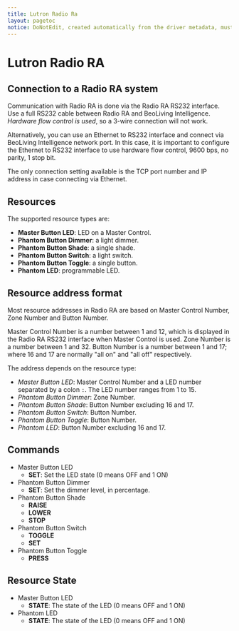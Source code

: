 ```yaml
---
title: Lutron Radio Ra
layout: pagetoc
notice: DoNotEdit, created automatically from the driver metadata, must be updated on the driver itself
---
```

Lutron Radio RA
===============

Connection to a Radio RA system
-------------------------------

Communication with Radio RA is done via the Radio RA RS232 interface.
Use a full RS232 cable between Radio RA and BeoLiving Intelligence. *Hardware flow control
is used*, so a 3-wire connection will not work.

Alternatively, you can use an Ethernet to RS232 interface and connect
via BeoLiving Intelligence network port. In this case, it is important to configure the
Ethernet to RS232 interface to use hardware flow control, 9600 bps, no
parity, 1 stop bit.

The only connection setting available is the TCP port number and IP
address in case connecting via Ethernet.

Resources
---------------------------

The supported resource  types are:

 + **Master Button LED**: LED on a Master Control.
 + **Phantom Button Dimmer**: a light dimmer.
 + **Phantom Button Shade**: a single shade.
 + **Phantom Button Switch**: a light switch.
 + **Phantom Button Toggle**: a single button.
 + **Phantom LED**: programmable LED.

Resource address format
-----------------------

Most resource addresses in Radio RA are based on Master Control
Number, Zone Number and Button Number.

Master Control Number is a number between 1 and 12, which is displayed
in the Radio RA RS232 interface when Master Control is used. Zone
Number is a number between 1 and 32. Button Number is a number between
1 and 17; where 16 and 17 are normally "all on" and "all off" respectively.

The address depends on the resource type:

 + *Master Button LED*: Master Control Number and a LED number separated by a colon `:`. The LED number ranges from 1 to 15.
 + *Phantom Button Dimmer*: Zone Number.
 + *Phantom Button Shade*: Button Number excluding 16 and 17.
 + *Phantom Button Switch*: Button Number.
 + *Phantom Button Toggle*: Button Number.
 + *Phantom LED*: Button Number excluding 16 and 17.

Commands
-----------------
 + Master Button LED
   - **SET**: Set the LED state (0 means OFF and 1 ON)
 + Phantom Button Dimmer
   - **SET**: Set the dimmer level, in percentage.
 + Phantom Button Shade
   - **RAISE**
   - **LOWER**
   - **STOP**
 + Phantom Button Switch
   - **TOGGLE**
   - **SET**
 + Phantom Button Toggle
   - **PRESS**

Resource State
--------------
 + Master Button LED
   - **STATE**: The state of the LED (0 means OFF and 1 ON)
 + Phantom LED
   - **STATE**: The state of the LED (0 means OFF and 1 ON)

